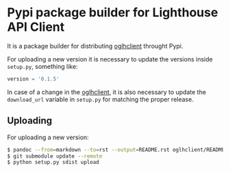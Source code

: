 # Pypi package builder for Lighthouse API Client

It is a package builder for distributing [oglhclient](https://github.com/opengeardev/oglhclient) throught Pypi.

For uploading a new version it is necessary to update the versions inside `setup.py`, something like:

```python
version = '0.1.5'
```

In case of a change in the [oglhclient](https://github.com/opengeardev/oglhclient), it is also necessary to update the `download_url` variable in `setup.py` for matching the proper release.

## Uploading

For uploading a new version:

```bash
$ pandoc --from=markdown --to=rst --output=README.rst oglhclient/README.md
$ git submodule update --remote
$ python setup.py sdist upload
```

